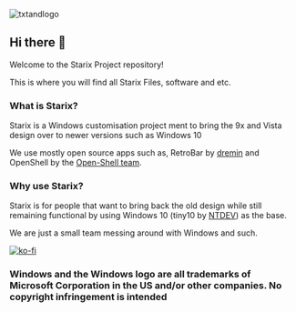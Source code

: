 ![txtandlogo](https://github.com/strxproject/.github/assets/135556230/208b914a-baca-4aed-926a-07f3221c1a68)
## Hi there 👋
Welcome to the Starix Project repository!

This is where you will find all Starix Files, software and etc.
### What is Starix?
Starix is a Windows customisation project ment to bring the 9x and Vista design over to newer versions such as Windows 10

We use mostly open source apps such as, RetroBar by [dremin](https://github.com/dremin) and OpenShell by the [Open-Shell team](https://github.com/Open-Shell).
### Why use Starix?
Starix is for people that want to bring back the old design while still remaining functional by using Windows 10 (tiny10 by [NTDEV](https://www.youtube.com/@NTDEV)) as the base.

We are just a small team messing around with Windows and such.

[![ko-fi](https://ko-fi.com/img/githubbutton_sm.svg)](https://ko-fi.com/B0B5USXNV)

### **Windows and the Windows logo are all trademarks of Microsoft Corporation in the US and/or other companies. No copyright infringement is intended**

